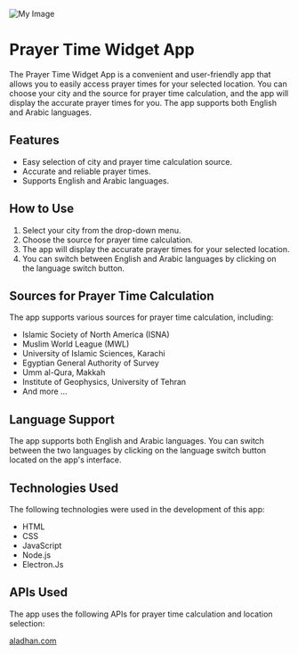 ![My Image](https://i.imgur.com/G8tpHUZ.png)

# Prayer Time Widget App

The Prayer Time Widget App is a convenient and user-friendly app that allows you to easily access prayer times for your selected location. You can choose your city and the source for prayer time calculation, and the app will display the accurate prayer times for you. The app supports both English and Arabic languages.

## Features

- Easy selection of city and prayer time calculation source.
- Accurate and reliable prayer times.
- Supports English and Arabic languages.

## How to Use

1. Select your city from the drop-down menu.
2. Choose the source for prayer time calculation.
3. The app will display the accurate prayer times for your selected location.
4. You can switch between English and Arabic languages by clicking on the language switch button.

## Sources for Prayer Time Calculation

The app supports various sources for prayer time calculation, including:

- Islamic Society of North America (ISNA)
- Muslim World League (MWL)
- University of Islamic Sciences, Karachi
- Egyptian General Authority of Survey
- Umm al-Qura, Makkah
- Institute of Geophysics, University of Tehran
- And more ...
## Language Support

The app supports both English and Arabic languages. You can switch between the two languages by clicking on the language switch button located on the app's interface.


## Technologies Used

The following technologies were used in the development of this app:

- HTML
- CSS
- JavaScript
- Node.js
- Electron.Js

## APIs Used

The app uses the following APIs for prayer time calculation and location selection:

[aladhan.com](https://aladhan.com/)
